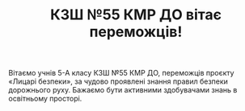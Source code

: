 ﻿---
title: КЗШ №55 КМР ДО вітає переможців!
---

Вітаємо учнів 5-А класу КЗШ №55 КМР ДО, переможців проєкту «Лицарі безпеки», за чудово проявлені знання правил безпеки дорожнього руху. Бажаємо бути активними здобувачами знань в освітньому просторі. 

<slideshow></slideshow>
